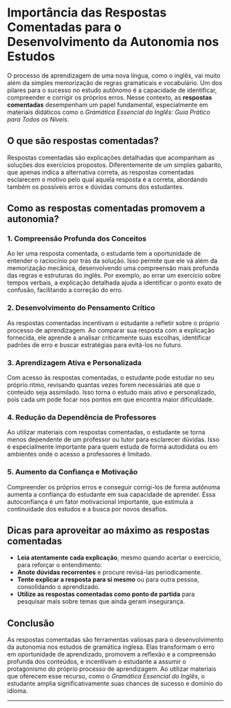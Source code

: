 
# Importância das Respostas Comentadas para o Desenvolvimento da Autonomia nos Estudos

O processo de aprendizagem de uma nova língua, como o inglês, vai muito além da simples memorização de regras gramaticais e vocabulário. Um dos pilares para o sucesso no estudo autônomo é a capacidade de identificar, compreender e corrigir os próprios erros. Nesse contexto, as **respostas comentadas** desempenham um papel fundamental, especialmente em materiais didáticos como o *Gramática Essencial do Inglês: Guia Prático para Todos os Níveis*.

## O que são respostas comentadas?

Respostas comentadas são explicações detalhadas que acompanham as soluções dos exercícios propostos. Diferentemente de um simples gabarito, que apenas indica a alternativa correta, as respostas comentadas esclarecem o motivo pelo qual aquela resposta é a correta, abordando também os possíveis erros e dúvidas comuns dos estudantes.

## Como as respostas comentadas promovem a autonomia?

### 1. **Compreensão Profunda dos Conceitos**

Ao ler uma resposta comentada, o estudante tem a oportunidade de entender o raciocínio por trás da solução. Isso permite que ele vá além da memorização mecânica, desenvolvendo uma compreensão mais profunda das regras e estruturas do inglês. Por exemplo, ao errar um exercício sobre tempos verbais, a explicação detalhada ajuda a identificar o ponto exato de confusão, facilitando a correção do erro.

### 2. **Desenvolvimento do Pensamento Crítico**

As respostas comentadas incentivam o estudante a refletir sobre o próprio processo de aprendizagem. Ao comparar sua resposta com a explicação fornecida, ele aprende a analisar criticamente suas escolhas, identificar padrões de erro e buscar estratégias para evitá-los no futuro.

### 3. **Aprendizagem Ativa e Personalizada**

Com acesso às respostas comentadas, o estudante pode estudar no seu próprio ritmo, revisando quantas vezes forem necessárias até que o conteúdo seja assimilado. Isso torna o estudo mais ativo e personalizado, pois cada um pode focar nos pontos em que encontra maior dificuldade.

### 4. **Redução da Dependência de Professores**

Ao utilizar materiais com respostas comentadas, o estudante se torna menos dependente de um professor ou tutor para esclarecer dúvidas. Isso é especialmente importante para quem estuda de forma autodidata ou em ambientes onde o acesso a professores é limitado.

### 5. **Aumento da Confiança e Motivação**

Compreender os próprios erros e conseguir corrigi-los de forma autônoma aumenta a confiança do estudante em sua capacidade de aprender. Essa autoconfiança é um fator motivacional importante, que estimula a continuidade dos estudos e a busca por novos desafios.

## Dicas para aproveitar ao máximo as respostas comentadas

- **Leia atentamente cada explicação**, mesmo quando acertar o exercício, para reforçar o entendimento.
- **Anote dúvidas recorrentes** e procure revisá-las periodicamente.
- **Tente explicar a resposta para si mesmo** ou para outra pessoa, consolidando o aprendizado.
- **Utilize as respostas comentadas como ponto de partida** para pesquisar mais sobre temas que ainda geram insegurança.

## Conclusão

As respostas comentadas são ferramentas valiosas para o desenvolvimento da autonomia nos estudos de gramática inglesa. Elas transformam o erro em oportunidade de aprendizado, promovem a reflexão e a compreensão profunda dos conteúdos, e incentivam o estudante a assumir o protagonismo do próprio processo de aprendizagem. Ao utilizar materiais que oferecem esse recurso, como o *Gramática Essencial do Inglês*, o estudante amplia significativamente suas chances de sucesso e domínio do idioma.

---
```